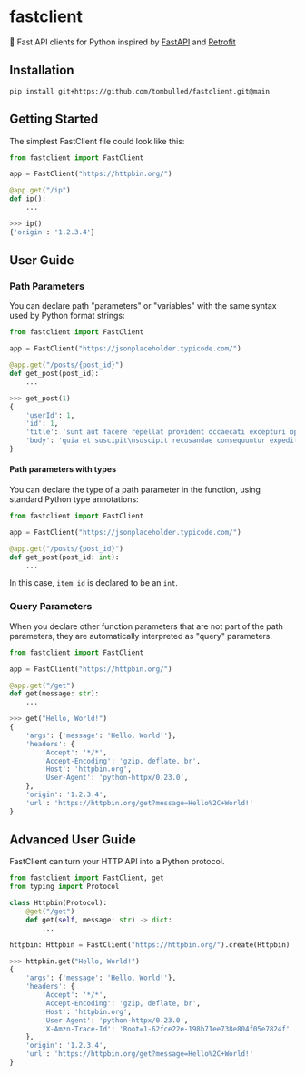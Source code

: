 # fastclient
:rocket: Fast API clients for Python inspired by [FastAPI](https://github.com/tiangolo/fastapi) and [Retrofit](https://square.github.io/retrofit/)

## Installation
```console
pip install git+https://github.com/tombulled/fastclient.git@main
```

## Getting Started
The simplest FastClient file could look like this:
```python
from fastclient import FastClient

app = FastClient("https://httpbin.org/")

@app.get("/ip")
def ip():
    ...
```
```python
>>> ip()
{'origin': '1.2.3.4'}
```

## User Guide
### Path Parameters
You can declare path "parameters" or "variables" with the same syntax used by Python format strings:
```python
from fastclient import FastClient

app = FastClient("https://jsonplaceholder.typicode.com/")

@app.get("/posts/{post_id}")
def get_post(post_id):
    ...
```
```python
>>> get_post(1)
{
    'userId': 1,
    'id': 1,
    'title': 'sunt aut facere repellat provident occaecati excepturi optio reprehenderit',
    'body': 'quia et suscipit\nsuscipit recusandae consequuntur expedita et cum\nreprehenderit molestiae ut ut quas totam\nnostrum rerum est autem sunt rem eveniet architecto'
}
```

#### Path parameters with types
You can declare the type of a path parameter in the function, using standard Python type annotations:
```python
from fastclient import FastClient

app = FastClient("https://jsonplaceholder.typicode.com/")

@app.get("/posts/{post_id}")
def get_post(post_id: int):
    ...
```
In this case, `item_id` is declared to be an `int`.

### Query Parameters
When you declare other function parameters that are not part of the path parameters, they are automatically interpreted as "query" parameters.
```python
from fastclient import FastClient

app = FastClient("https://httpbin.org/")

@app.get("/get")
def get(message: str):
    ...
```
```python
>>> get("Hello, World!")
{
    'args': {'message': 'Hello, World!'},
    'headers': {
        'Accept': '*/*',
        'Accept-Encoding': 'gzip, deflate, br',
        'Host': 'httpbin.org',
        'User-Agent': 'python-httpx/0.23.0',
    },
    'origin': '1.2.3.4',
    'url': 'https://httpbin.org/get?message=Hello%2C+World!'
}
```

## Advanced User Guide
FastClient can turn your HTTP API into a Python protocol.
```python
from fastclient import FastClient, get
from typing import Protocol

class Httpbin(Protocol):
    @get("/get")
    def get(self, message: str) -> dict:
        ...

httpbin: Httpbin = FastClient("https://httpbin.org/").create(Httpbin)  # type: ignore
```
```python
>>> httpbin.get("Hello, World!")
{
    'args': {'message': 'Hello, World!'},
    'headers': {
        'Accept': '*/*',
        'Accept-Encoding': 'gzip, deflate, br',
        'Host': 'httpbin.org',
        'User-Agent': 'python-httpx/0.23.0',
        'X-Amzn-Trace-Id': 'Root=1-62fce22e-198b71ee738e804f05e7824f'
    },
    'origin': '1.2.3.4',
    'url': 'https://httpbin.org/get?message=Hello%2C+World!'
}
```